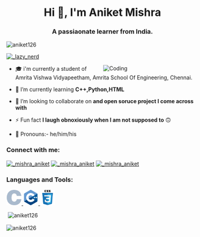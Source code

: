 <h1 align="center">Hi 👋, I'm Aniket Mishra</h1>
<h3 align="center">A passiaonate learner from India.</h3>

<p align="left"> <img src="https://komarev.com/ghpvc/?username=aniket126&label=Profile%20views&color=0e75b6&style=flat" alt="aniket126" /> </p>

<p align="left"> <a href="https://twitter.com/_lazy_nerd" target="blank"><img src="https://img.shields.io/twitter/follow/_lazy_nerd?logo=twitter&style=for-the-badge" alt="_lazy_nerd" /></a> </p>

<img align="right" alt="Coding" width="250" src="https://media.giphy.com/media/fwbZnTftCXVocKzfxR/giphy.gif">

- 🎓 i'm currently a student of Amrita Vishwa Vidyapeetham, Amrita School Of Engineering, Chennai.

- 🌱 I’m currently learning **C++,Python,HTML**

- 👯 I’m looking to collaborate on **and open soruce project I come across with**

- ⚡ Fun fact **I laugh obnoxiously when I am not supposed to** 🙃
- 🌈 Pronouns:- he/him/his
 

<h3 align="left">Connect with me:</h3>
<p align="left">
<a href="https://twitter.com/_mishra_aniket" target="blank"><img align="center" src="https://cdn.jsdelivr.net/npm/simple-icons@3.0.1/icons/twitter.svg" alt="_mishra_aniket" height="30" width="40" /></a>
<a href="https://instagram.com/_mishra_aniket" target="blank"><img align="center" src="https://cdn.jsdelivr.net/npm/simple-icons@3.0.1/icons/instagram.svg" alt="_mishra_aniket" height="30" width="40" /></a>
 <a href="https://discord.gg/_mishra_aniket" target="blank"><img align="center" src="https://cdn.jsdelivr.net/npm/simple-icons@3.0.1/icons/discord.svg" alt="_mishra_aniket" height="30" width="40" /></a>
</p>

<h3 align="left">Languages and Tools:</h3>
<p align="left"> <a href="https://www.cprogramming.com/" target="_blank"> <img src="https://raw.githubusercontent.com/devicons/devicon/master/icons/c/c-original.svg" alt="c" width="40" height="40"/> </a> <a href="https://www.w3schools.com/cpp/" target="_blank"> <img src="https://raw.githubusercontent.com/devicons/devicon/master/icons/cplusplus/cplusplus-original.svg" alt="cplusplus" width="40" height="40"/> </a> <a href="https://www.w3schools.com/css/" target="_blank"> <img src="https://raw.githubusercontent.com/devicons/devicon/master/icons/css3/css3-original-wordmark.svg" alt="css3" width="40" height="40"/> </a> </p>

<p>&nbsp;<img align="center" src="https://github-readme-stats.vercel.app/api?username=aniket126&show_icons=true&locale=en" alt="aniket126" /></p>

<p><img align="center" src="https://github-readme-streak-stats.herokuapp.com/?user=aniket126&" alt="aniket126" /></p>


